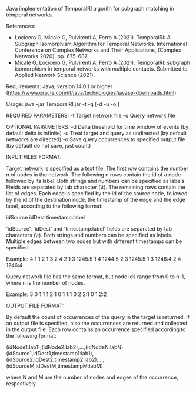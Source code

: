 Java implementation of TemporalRI algorith for subgraph matching in temporal networks.

References:

- Locicero G, Micale G, Pulvirenti A, Ferro A (2021). TemporalRI: A Subgraph Isomorphism Algorithm for Temporal Networks. International Conference on Complex Networks and Their Applications, (Complex Networks 2020), pp. 675-687
- Micale G, Locicero G, Pulvirenti A, Ferro A (2021). TemporalRI: subgraph isomorphism in temporal networks with multiple contacts. Submitted to Applied Network Science (2021).


Requirements:
Java, version 14.0.1 or higher (https://www.oracle.com/it/java/technologies/javase-downloads.html)


Usage:
java -jar TemporalRI.jar -t <targetFile> -q <queryFile> [-d <deltaThresh> -u -o <dumpOccFile>]

REQUIRED PARAMETERS:
-t      Target network file
-q     Query network file

OPTIONAL PARAMETERS:
-d      Delta threshold for time window of events (by default delta is infinite)
-u      Treat target and query as undirected (by default networks are directed)
-o      Save query occurrences to specified output file (by default do not save, just count)


INPUT FILES FORMAT:

Target network is specified as a text file.
The first row contains the number n of nodes in the network.
The following n rows contain the id of a node followed by its label. Both strings and numbers can be specified as labels. Fields are separated by tab character (\t).
The remaining rows contain the list of edges.
Each edge is specified by the id of the source node, followed by the id of the destination node, the timestamp of the edge and the edge label, according to the following format:

idSource	idDest	timestamp:label

'idSource', 'idDest' and 'timestamp:label' fields are separated by tab characters (\t).
Both strings and numbers can be specified as labels.
Multiple edges between two nodes but with different timestamps can be specified.

Example:
4
1	1
2	1
3	2
4	2
1	3	1245:5
1	4	1244:5
2	3	1245:5
1	3	1248:4
2	4	1246:4

Query network file has the same format, but node ids range from 0 to n-1, where n is the number of nodes.

Example:
3
0	1
1	1
2	1
0	1	1:1
0	2	2:1
0	1	2:2


OUTPUT FILE FORMAT:

By default the count of occurrences of the query in the target is returned.
If an output file is specified, also the occurrences are returned and collected in the output file.
Each row contains an occurrence specified according to the following format:

(idNode1:lab1),(idNode2:lab2),...,(idNodeN:labN)		(idSource1,idDest1,timestamp1:lab1),(idSource2,idDest2,timestamp2:lab2),...,(idSourceM,idDestM,timestampM:labM)

where N and M are the number of nodes and edges of the occurrence, respectively.

